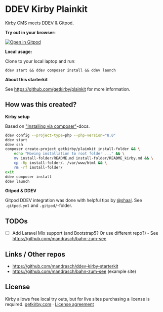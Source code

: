 
# DDEV Kirby Plainkit

[Kirby CMS](https://getkirby.com/) meets [DDEV](https://ddev.com/) & [Gitpod](https://gitpod.io/).

**Try out in your browser:**

[![Open in Gitpod](https://gitpod.io/button/open-in-gitpod.svg)](https://gitpod.io/#https://github.com/mandrasch/ddev-kirby-plainkit/)

**Local usage:**

Clone to your local laptop and run:

```
ddev start && ddev composer install && ddev launch
```

**About this starterkit**

See https://github.com/getkirby/plainkit for more information.

## How was this created?

**Kirby setup**

Based on ["Installing via composer"](https://getkirby.com/docs/cookbook/setup/composer#installing-composer)-docs.

```bash
ddev config --project-type=php --php-version="8.0"
ddev start
ddev ssh
composer create-project getkirby/plainkit install-folder && \
    echo "Moving installation to root folder ..." && \
    mv install-folder/README.md install-folder/README_kirby.md && \
    cp -Rp install-folder/. /var/www/html && \
    rm -rf install-folder/
exit 
ddev composer install
ddev launch
```

**Gitpod & DDEV**

Gitpod DDEV integration was done with helpful tips by [@shaal](https://github.com/shaal). See `.gitpod.yml` and `.gitpod/`-folder.

## TODOs

- [ ] Add Laravel Mix support (and Bootstrap5? Or use different repo?) - See https://github.com/mandrasch/bahn-zum-see 

## Links / Other repos

- https://github.com/mandrasch/ddev-kirby-starterkit
- https://github.com/mandrasch/bahn-zum-see (example site)

## License

Kirby allows free local try outs, but for live sites purchasing a license is required.
[getkirby.com](https://getkirby.com) · [License agreement](https://getkirby.com/license)
